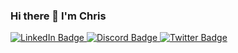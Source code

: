
### Hi there 👋 I'm Chris

<div id="badges">
  <a href="https://www.linkedin.com/in/christopher-mander/">
    <img src="https://img.shields.io/badge/LinkedIn-blue?style=for-the-badge&logo=linkedin&logoColor=white" alt="LinkedIn Badge"/>
  </a>
  <a href="https://discord.com/users/chris#3327)">
    <img src="https://img.shields.io/badge/Discord-0077B5?style=for-the-badge&amp;logo=discord&amp;logoColor=white" alt="Discord Badge"/>
  </a>
  <a href="mailto:cpmanderdev@gmail.com">
    <img src="https://img.shields.io/badge/Twitter-blue?style=for-the-badge&logo=twitter&logoColor=white" alt="Twitter Badge"/>
  </a>
</div>


<!--
**cpmander/cpmander** is a ✨ _special_ ✨ repository because its `README.md` (this file) appears on your GitHub profile.

Here are some ideas to get you started:

- 🔭 I’m currently working on ...
- 🌱 I’m currently learning ...
- 👯 I’m looking to collaborate on ...
- 🤔 I’m looking for help with ...
- 💬 Ask me about ...
- 📫 How to reach me: ...
- 😄 Pronouns: ...
- ⚡ Fun fact: ...
-->
